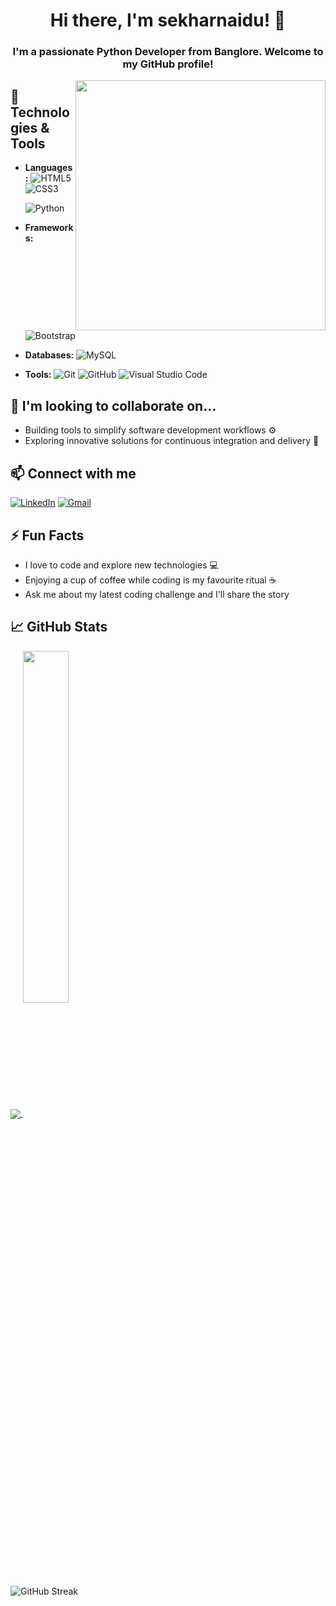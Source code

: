 
<h1 align="center">Hi there, I'm sekharnaidu! 👋</h1>
<h3 align="center">I'm a passionate Python Developer from Banglore. Welcome to my GitHub profile!</h3>
<img src="https://user-images.githubusercontent.com/74038190/212750672-2f3f2b50-c84f-4ed8-a60a-849ae69ff9df.gif" width="400" align="right"></img>

## 🔧 Technologies & Tools
- **Languages:**
  ![HTML5](https://img.shields.io/badge/html5-%23E34F26.svg?style=for-the-badge&logo=html5&logoColor=white)
  ![CSS3](https://img.shields.io/badge/css3-%231572B6.svg?style=for-the-badge&logo=css3&logoColor=white)

  ![Python](https://img.shields.io/badge/python-3670A0?style=for-the-badge&logo=python&logoColor=ffdd54)
- **Frameworks:**
  ![Bootstrap](https://img.shields.io/badge/bootstrap-%23563D7C.svg?style=for-the-badge&logo=bootstrap&logoColor=white)

- **Databases:**
  ![MySQL](https://img.shields.io/badge/mysql-%2300f.svg?style=for-the-badge&logo=mysql&logoColor=white)

- **Tools:**
  ![Git](https://img.shields.io/badge/git-%23F05033.svg?style=for-the-badge&logo=git&logoColor=white)
  ![GitHub](https://img.shields.io/badge/github-%23121011.svg?style=for-the-badge&logo=github&logoColor=white)
  ![Visual Studio Code](https://img.shields.io/badge/Visual%20Studio%20Code-0078d7.svg?style=for-the-badge&logo=visual-studio-code&logoColor=white)


## 👥 I'm looking to collaborate on...
- Building tools to simplify software development workflows ⚙️
- Exploring innovative solutions for continuous integration and delivery 🚚

## 📫 Connect with me
[![LinkedIn](https://img.shields.io/badge/LinkedIn-SEKHARNAIDU-blue)](https://www.linkedin.com/in/sekharnaidu23/)
[![Gmail](https://img.shields.io/badge/Email-ContactMe-red)](mailto:sekharnaidu23@gmail.com)
## ⚡ Fun Facts
- I love to code and explore new technologies 💻
- Enjoying a cup of coffee while coding is my favourite ritual ☕
- Ask me about my latest coding challenge and I'll share the story 
## 📈 GitHub Stats
<a href="https://github.com/sekharnaidu48">
  <img align="center" src="https://github-readme-stats.vercel.app/api?username=sekharnaidu48&show_icons=true&theme=radical" />
</a>
<a href="https://github.com/sekharnaidu48">
  <img align="center" width="38%" src="https://github-readme-stats.vercel.app/api/top-langs/?username=sekharnaidukavali&layout=donut&theme=radical" />
</a>

![GitHub Streak](https://github-readme-streak-stats.herokuapp.com?user=sekharnaidu48&theme=radical&date_format=M%20j%5B%2C%20Y%5D)
